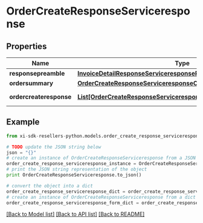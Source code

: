 # OrderCreateResponseServiceresponse


## Properties

Name | Type | Description | Notes
------------ | ------------- | ------------- | -------------
**responsepreamble** | [**InvoiceDetailResponseServiceresponseResponsepreamble**](InvoiceDetailResponseServiceresponseResponsepreamble.md) |  | [optional] 
**ordersummary** | [**OrderCreateResponseServiceresponseOrdersummary**](OrderCreateResponseServiceresponseOrdersummary.md) |  | [optional] 
**ordercreateresponse** | [**List[OrderCreateResponseServiceresponseOrdercreateresponseInner]**](OrderCreateResponseServiceresponseOrdercreateresponseInner.md) | Collection of orders | [optional] 

## Example

```python
from xi-sdk-resellers-python.models.order_create_response_serviceresponse import OrderCreateResponseServiceresponse

# TODO update the JSON string below
json = "{}"
# create an instance of OrderCreateResponseServiceresponse from a JSON string
order_create_response_serviceresponse_instance = OrderCreateResponseServiceresponse.from_json(json)
# print the JSON string representation of the object
print OrderCreateResponseServiceresponse.to_json()

# convert the object into a dict
order_create_response_serviceresponse_dict = order_create_response_serviceresponse_instance.to_dict()
# create an instance of OrderCreateResponseServiceresponse from a dict
order_create_response_serviceresponse_form_dict = order_create_response_serviceresponse.from_dict(order_create_response_serviceresponse_dict)
```
[[Back to Model list]](../README.md#documentation-for-models) [[Back to API list]](../README.md#documentation-for-api-endpoints) [[Back to README]](../README.md)


